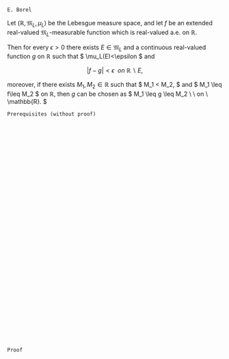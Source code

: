 ```
E. Borel
```
Let $(\mathbb{R}, \mathfrak{M}_L, \mu_L)$ be the Lebesgue measure space,
and let $f$ be an extended real-valued $\mathfrak{M}_L$-measurable function which is real-valued a.e. on $\mathbb{R}$.


Then for every $\epsilon >0$ there exists $E\in\mathfrak{M}_L$ and  a continuous real-valued function $g$ on $\mathbb{R}$ such that
$
\mu_L(E)<\epsilon
$
and

$$
|f-g|< \epsilon \ \ on \ \mathbb{R}\backslash E,
$$

moreover, if there exists $M_1,M_2\in\mathbb{R}$ such that
$
M_1 < M_2,
$
and
$
M_1 \leq f\leq M_2
$
on $\mathbb{R}$,
then $g$ can be chosen as
$
M_1 \leq g \leq M_2 \ \ on \ \mathbb{R}.
$


```
Prerequisites (without proof)
```

<br>
<br>
<br>
<br>
<br>
<br>
<br>
<br>
<br>
<br>
<br>
<br>
<br>
<br>
<br>
<br>
<br>
<br>
<br>
<br>
<br>
<br>
<br>
<br>
<br>
<br>
<br>
<br>
<br>
<br>


```
Proof
```
